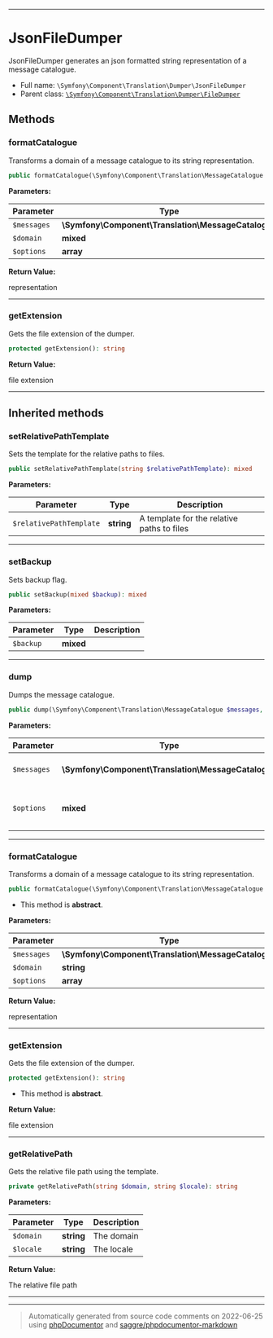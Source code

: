 ***

# JsonFileDumper

JsonFileDumper generates an json formatted string representation of a message catalogue.



* Full name: `\Symfony\Component\Translation\Dumper\JsonFileDumper`
* Parent class: [`\Symfony\Component\Translation\Dumper\FileDumper`](./FileDumper.md)




## Methods


### formatCatalogue

Transforms a domain of a message catalogue to its string representation.

```php
public formatCatalogue(\Symfony\Component\Translation\MessageCatalogue $messages, mixed $domain, array $options = array()): string
```








**Parameters:**

| Parameter | Type | Description |
|-----------|------|-------------|
| `$messages` | **\Symfony\Component\Translation\MessageCatalogue** |  |
| `$domain` | **mixed** |  |
| `$options` | **array** |  |


**Return Value:**

representation



***

### getExtension

Gets the file extension of the dumper.

```php
protected getExtension(): string
```









**Return Value:**

file extension



***


## Inherited methods


### setRelativePathTemplate

Sets the template for the relative paths to files.

```php
public setRelativePathTemplate(string $relativePathTemplate): mixed
```








**Parameters:**

| Parameter | Type | Description |
|-----------|------|-------------|
| `$relativePathTemplate` | **string** | A template for the relative paths to files |




***

### setBackup

Sets backup flag.

```php
public setBackup(mixed $backup): mixed
```








**Parameters:**

| Parameter | Type | Description |
|-----------|------|-------------|
| `$backup` | **mixed** |  |




***

### dump

Dumps the message catalogue.

```php
public dump(\Symfony\Component\Translation\MessageCatalogue $messages, mixed $options = array()): mixed
```








**Parameters:**

| Parameter | Type | Description |
|-----------|------|-------------|
| `$messages` | **\Symfony\Component\Translation\MessageCatalogue** | The message catalogue |
| `$options` | **mixed** | Options that are used by the dumper |




***

### formatCatalogue

Transforms a domain of a message catalogue to its string representation.

```php
public formatCatalogue(\Symfony\Component\Translation\MessageCatalogue $messages, string $domain, array $options = array()): string
```




* This method is **abstract**.



**Parameters:**

| Parameter | Type | Description |
|-----------|------|-------------|
| `$messages` | **\Symfony\Component\Translation\MessageCatalogue** |  |
| `$domain` | **string** |  |
| `$options` | **array** |  |


**Return Value:**

representation



***

### getExtension

Gets the file extension of the dumper.

```php
protected getExtension(): string
```




* This method is **abstract**.




**Return Value:**

file extension



***

### getRelativePath

Gets the relative file path using the template.

```php
private getRelativePath(string $domain, string $locale): string
```








**Parameters:**

| Parameter | Type | Description |
|-----------|------|-------------|
| `$domain` | **string** | The domain |
| `$locale` | **string** | The locale |


**Return Value:**

The relative file path



***


***
> Automatically generated from source code comments on 2022-06-25 using [phpDocumentor](http://www.phpdoc.org/) and [saggre/phpdocumentor-markdown](https://github.com/Saggre/phpDocumentor-markdown)
